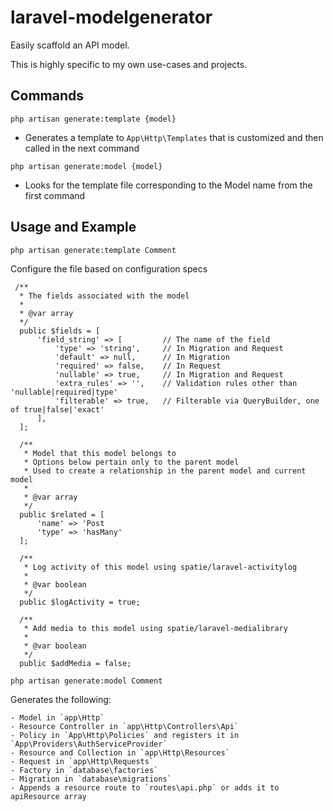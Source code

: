 # laravel-modelgenerator
Easily scaffold an API model.

This is highly specific to my own use-cases and projects.

## Commands
`php artisan generate:template {model}`

 - Generates a template to `App\Http\Templates` that is customized and then called in the next command

`php artisan generate:model {model}`

 - Looks for the template file corresponding to the Model name from the first command

## Usage and Example
`php artisan generate:template Comment`

Configure the file based on configuration specs

     /**
      * The fields associated with the model
      *
      * @var array
      */
      public $fields = [
          'field_string' => [         // The name of the field
              'type' => 'string',     // In Migration and Request
              'default' => null,      // In Migration
              'required' => false,    // In Request
              'nullable' => true,     // In Migration and Request
              'extra_rules' => '',    // Validation rules other than 'nullable|required|type'
              'filterable' => true,   // Filterable via QueryBuilder, one of true|false|'exact'
          ],
      ];

      /**
       * Model that this model belongs to
       * Options below pertain only to the parent model
       * Used to create a relationship in the parent model and current model
       *
       * @var array
       */
      public $related = [
          'name' => 'Post
          'type' => 'hasMany' 
      ];

      /**
       * Log activity of this model using spatie/laravel-activitylog
       *
       * @var boolean
       */
      public $logActivity = true;

      /**
       * Add media to this model using spatie/laravel-medialibrary
       *
       * @var boolean
       */
      public $addMedia = false;

`php artisan generate:model Comment`
  
  Generates the following:
  
    - Model in `app\Http`
    - Resource Controller in `app\Http\Controllers\Api`
    - Policy in `App\Http\Policies` and registers it in `App\Providers\AuthServiceProvider`
    - Resource and Collection in `app\Http\Resources`
    - Request in `app\Http\Requests`
    - Factory in `database\factories`
    - Migration in `database\migrations`
    - Appends a resource route to `routes\api.php` or adds it to apiResource array
